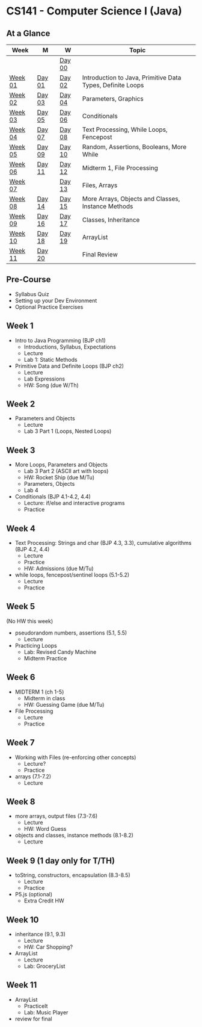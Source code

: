 # CS141 - Computer Science I (Java)

## At a Glance

| Week  | M   | W    | Topic
|-------|-----|------|-------
|       |     | [Day 00](day-by-day/day00.md) |  
| [Week 01](#week-1) | [Day 01](day-by-day/day01.md) | [Day 02](day-by-day/day02.md) | Introduction to Java, Primitive Data Types, Definite Loops
| [Week 02](#week-2) | [Day 03](day-by-day/day03.md) | [Day 04](day-by-day/day04.md) | Parameters, Graphics
| [Week 03](#week-3) | [Day 05](day-by-day/day05.md) | [Day 06](day-by-day/day06.md) | Conditionals
| [Week 04](#week-4) | [Day 07](day-by-day/day07.md) | [Day 08](day-by-day/day08.md) | Text Processing, While Loops, Fencepost
| [Week 05](#week-5) | [Day 09](day-by-day/day09.md) | [Day 10](day-by-day/day10.md) | Random, Assertions, Booleans, More While
| [Week 06](#week-6) | [Day 11](day-by-day/day11.md) | [Day 12](day-by-day/day12.md) | Midterm 1, File Processing
| [Week 07](#week-7) |  | [Day 13](day-by-day/day13.md) | Files, Arrays
| [Week 08](#week-8) | [Day 14](day-by-day/day14.md) | [Day 15](day-by-day/day15.md) | More Arrays, Objects and Classes, Instance Methods
| [Week 09](#week-9) | [Day 16](day-by-day/day16.md) | [Day 17](day-by-day/day17.md) | Classes, Inheritance
| [Week 10](#week-10) | [Day 18](day-by-day/day18.md) | [Day 19](day-by-day/day19.md) | ArrayList
| [Week 11](#week-11) | [Day 20](day-by-day/day20.md) |  | Final Review

## Pre-Course
- Syllabus Quiz
- Setting up your Dev Environment
- Optional Practice Exercises

## Week 1
- Intro to Java Programming (BJP ch1)
  - Introductions, Syllabus, Expectations
  - Lecture
  - Lab 1: Static Methods
- Primitive Data and Definite Loops (BJP ch2)
  - Lecture
  - Lab Expressions
  - HW: Song (due W/Th)

## Week 2
- Parameters and Objects
  - Lecture
  - Lab 3 Part 1 (Loops, Nested Loops)

## Week 3
- More Loops, Parameters and Objects
  - Lab 3 Part 2 (ASCII art with loops)
  - HW: Rocket Ship (due M/Tu)
  - Parameters, Objects
  - Lab 4
- Conditionals (BJP 4.1-4.2, 4.4)
  - Lecture: if/else and interactive programs
  - Practice

## Week 4
- Text Processing: Strings and char (BJP 4.3, 3.3), cumulative algorithms (BJP 4.2, 4.4)
  - Lecture
  - Practice
  - HW: Admissions (due M/Tu)
- while loops, fencepost/sentinel loops (5.1-5.2)
  - Lecture
  - Practice

## Week 5
(No HW this week)
- pseudorandom numbers, assertions (5.1, 5.5)
  - Lecture
- Practicing Loops
  - Lab: Revised Candy Machine
  - Midterm Practice

## Week 6
- MIDTERM 1 (ch 1-5)
  - Midterm in class
  - HW: Guessing Game (due M/Tu)
- File Processing
  - Lecture
  - Practice

## Week 7
- Working with Files (re-enforcing other concepts)
  - Lecture?
  - Practice
- arrays (7.1-7.2)
  - Lecture

## Week 8
- more arrays, output files (7.3-7.6)
  - Lecture
  - HW: Word Guess
- objects and classes, instance methods (8.1-8.2)
  - Lecture

## Week 9 (1 day only for T/TH)
- toString, constructors, encapsulation (8.3-8.5)
  - Lecture
  - Practice
- P5.js (optional)
  - Extra Credit HW

## Week 10
- inheritance (9.1, 9.3)
  - Lecture
  - HW: Car Shopping?
- ArrayList
  - Lecture
  - Lab: GroceryList

## Week 11
- ArrayList
  - PracticeIt
  - Lab: Music Player
- review for final
